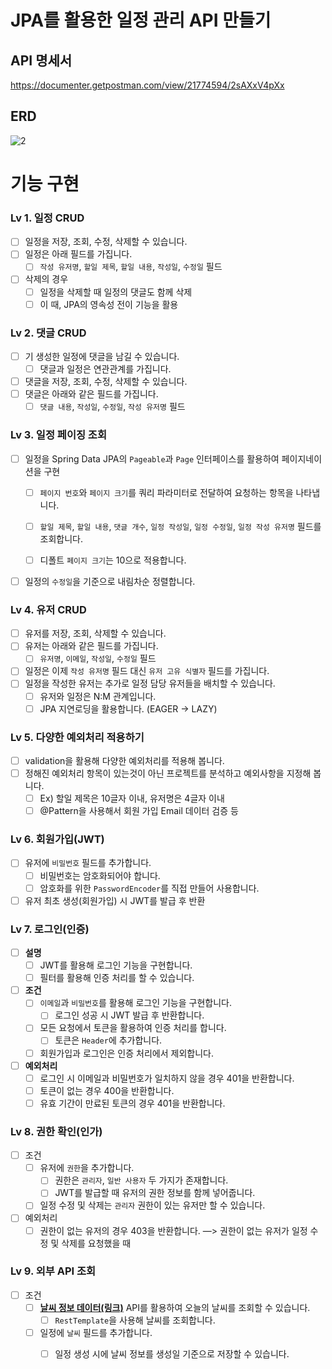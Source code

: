 # JPA를 활용한 일정 관리 API 만들기

## API 명세서
https://documenter.getpostman.com/view/21774594/2sAXxV4pXx

## ERD
![2](https://github.com/user-attachments/assets/13b19bea-ee95-42bf-b176-3c0409ccd94b)


# 기능 구현
### Lv 1. 일정 CRUD 

- [ ]  일정을 저장, 조회, 수정, 삭제할 수 있습니다.
- [ ]  일정은 아래 필드를 가집니다.
    - [ ]  `작성 유저명`, `할일 제목`, `할일 내용`, `작성일`, `수정일` 필드
- [ ]  삭제의 경우
    - [ ]  일정을 삭제할 때 일정의 댓글도 함께 삭제
    - [ ]  이 때, JPA의 영속성 전이 기능을 활용
### Lv 2. 댓글 CRUD 

- [ ]  기 생성한 일정에 댓글을 남길 수 있습니다.
    - [ ]  댓글과 일정은 연관관계를 가집니다.
- [ ]  댓글을 저장, 조회, 수정, 삭제할 수 있습니다.
- [ ]  댓글은 아래와 같은 필드를 가집니다.
    - [ ]  `댓글 내용`, `작성일`, `수정일`, `작성 유저명` 필드 
  
### Lv 3. 일정 페이징 조회 

- [ ]  일정을 Spring Data JPA의 `Pageable`과 `Page` 인터페이스를 활용하여 페이지네이션을 구현
    - [ ]  `페이지 번호`와 `페이지 크기`를 쿼리 파라미터로 전달하여 요청하는 항목을 나타냅니다.
    
    - [ ]  `할일 제목`, `할일 내용`, `댓글 개수`, `일정 작성일`, `일정 수정일`, `일정 작성 유저명` 필드를 조회합니다.
    - [ ]  디폴트 `페이지 크기`는 10으로 적용합니다.
- [ ]  일정의 `수정일`을 기준으로 내림차순 정렬합니다.

### Lv 4. 유저 CRUD 

- [ ]  유저를 저장, 조회, 삭제할 수 있습니다.
- [ ]  유저는 아래와 같은 필드를 가집니다.
    - [ ]  `유저명`, `이메일`, `작성일`, `수정일` 필드
- [ ]  일정은 이제 `작성 유저명` 필드 대신 `유저 고유 식별자` 필드를 가집니다.
- [ ]  일정을 작성한 유저는 추가로 일정 담당 유저들을 배치할 수 있습니다.
    - [ ]  유저와 일정은 N:M 관계입니다.
    - [ ]  JPA 지연로딩을 활용합니다. (EAGER → LAZY) 

### Lv 5. 다양한 예외처리 적용하기 

- [ ]  validation을 활용해 다양한 예외처리를 적용해 봅니다.
- [ ]  정해진 예외처리 항목이 있는것이 아닌 프로젝트를 분석하고 예외사항을 지정해 봅니다.
    - [ ]  Ex) 할일 제목은 10글자 이내, 유저명은 4글자 이내
    - [ ]  @Pattern을 사용해서 회원 가입 Email 데이터 검증 등 

### Lv 6. 회원가입(JWT)

- [ ]  유저에 `비밀번호` 필드를 추가합니다.
    - [ ]  비밀번호는 암호화되어야 합니다.
    - [ ]  암호화를 위한 `PasswordEncoder`를 직접 만들어 사용합니다.
- [ ]  유저 최초 생성(회원가입) 시 JWT를 발급 후 반환

### Lv 7. 로그인(인증)

- [ ]  **설명**
    - [ ]  JWT를 활용해 로그인 기능을 구현합니다.
    - [ ]  필터를 활용해 인증 처리를 할 수 있습니다.
- [ ]  **조건**
    - [ ]  `이메일`과 `비밀번호`를 활용해 로그인 기능을 구현합니다.
        - [ ]  로그인 성공 시 JWT  발급 후 반환합니다.
    - [ ]  모든 요청에서 토큰을 활용하여 인증 처리를 합니다.
        - [ ]  토큰은 `Header`에 추가합니다.
    - [ ]  회원가입과 로그인은 인증 처리에서 제외합니다.
- [ ]  **예외처리**
    - [ ]  로그인 시 이메일과 비밀번호가 일치하지 않을 경우 401을 반환합니다.
    - [ ]  토큰이 없는 경우 400을 반환합니다.
    - [ ]  유효 기간이 만료된 토큰의 경우 401을 반환합니다.

### Lv 8. 권한 확인(인가)

- [ ]  조건
    - [ ]  유저에 `권한`을 추가합니다.
        - [ ]  권한은 `관리자`, `일반 사용자` 두 가지가 존재합니다.
        - [ ]  JWT를 발급할 때 유저의 권한 정보를 함께 넣어줍니다.
    - [ ]  일정 수정 및 삭제는 `관리자` 권한이 있는 유저만 할 수 있습니다.
- [ ]  예외처리
    - [ ]  권한이 없는 유저의 경우 403을 반환합니다. —> 권한이 없는 유저가 일정 수정 및 삭제를 요청했을 때

### Lv 9. 외부 API 조회

- [ ]  조건
    - [ ]  [**날씨 정보 데이터(링크)**](https://f-api.github.io/f-api/weather.json) API를 활용하여 오늘의 날씨를 조회할 수 있습니다.
        - [ ]  `RestTemplate`을 사용해 날씨를 조회합니다.
    - [ ]  일정에 `날씨` 필드를 추가합니다.
        - [ ]  일정 생성 시에 날씨 정보를 생성일 기준으로 저장할 수 있습니다.















